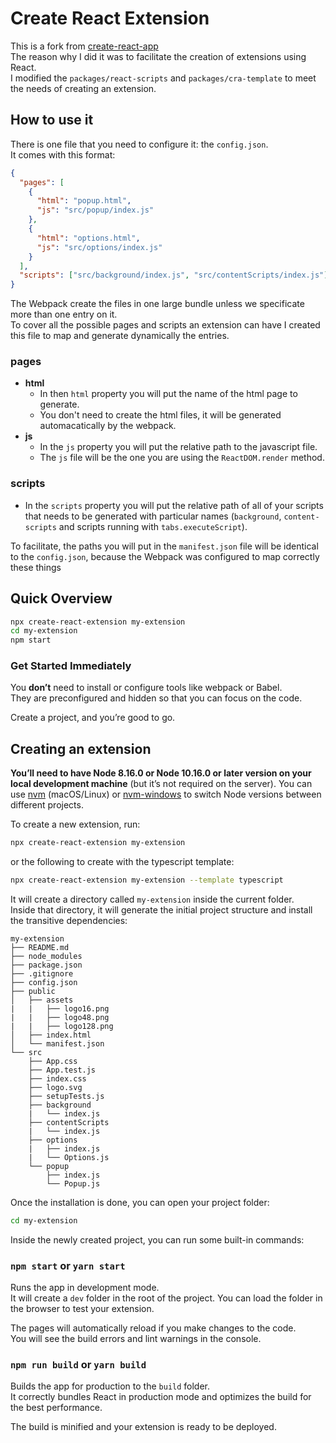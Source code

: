 # Create React Extension

This is a fork from [create-react-app](https://github.com/facebook/create-react-app)<br>
The reason why I did it was to facilitate the creation of extensions using React.<br>
I modified the `packages/react-scripts` and `packages/cra-template` to meet the needs of creating an extension.

## How to use it

There is one file that you need to configure it: the `config.json`.<br>
It comes with this format:<br>

```json
{
  "pages": [
    {
      "html": "popup.html",
      "js": "src/popup/index.js"
    },
    {
      "html": "options.html",
      "js": "src/options/index.js"
    }
  ],
  "scripts": ["src/background/index.js", "src/contentScripts/index.js"]
}
```

The Webpack create the files in one large bundle unless we specificate more than one entry on it.<br>
To cover all the possible pages and scripts an extension can have I created this file to map and generate dynamically the entries.

### pages
 - <b>html</b>
   - In then `html` property you will put the name of the html page to generate.
   - You don't need to create the html files, it will be generated automacatically by the webpack.
 - <b>js</b>
   - In the `js` property you will put the relative path to the javascript file.
   - The `js` file will be the one you are using the `ReactDOM.render` method.<br>

### scripts
 - In the `scripts` property you will put the relative path of all of your scripts that needs to be generated with particular names (`background`, `content-scripts` and scripts running with `tabs.executeScript`).

To facilitate, the paths you will put in the `manifest.json` file will be identical to the `config.json`, because the Webpack was configured to map correctly these things<br>

## Quick Overview

```sh
npx create-react-extension my-extension
cd my-extension
npm start
```

### Get Started Immediately

You **don’t** need to install or configure tools like webpack or Babel.<br>
They are preconfigured and hidden so that you can focus on the code.

Create a project, and you’re good to go.

## Creating an extension

**You’ll need to have Node 8.16.0 or Node 10.16.0 or later version on your local development machine** (but it’s not required on the server). You can use [nvm](https://github.com/creationix/nvm#installation) (macOS/Linux) or [nvm-windows](https://github.com/coreybutler/nvm-windows#node-version-manager-nvm-for-windows) to switch Node versions between different projects.

To create a new extension, run:

```sh
npx create-react-extension my-extension
```

or the following to create with the typescript template:

```sh
npx create-react-extension my-extension --template typescript
```

It will create a directory called `my-extension` inside the current folder.<br>
Inside that directory, it will generate the initial project structure and install the transitive dependencies:

```
my-extension
├── README.md
├── node_modules
├── package.json
├── .gitignore
├── config.json
├── public
│   ├── assets
|   |   ├── logo16.png
|   |   ├── logo48.png
|   |   ├── logo128.png
│   ├── index.html
│   └── manifest.json
└── src
    ├── App.css
    ├── App.test.js
    ├── index.css
    ├── logo.svg
    ├── setupTests.js
    ├── background
    |   └── index.js
    ├── contentScripts
    |   └── index.js
    ├── options
    |   ├── index.js
    |   └── Options.js
    └── popup
        ├── index.js
        └── Popup.js
```

Once the installation is done, you can open your project folder:

```sh
cd my-extension
```

Inside the newly created project, you can run some built-in commands:

### `npm start` or `yarn start`

Runs the app in development mode.<br>
It will create a `dev` folder in the root of the project.
You can load the folder in the browser to test your extension.

The pages will automatically reload if you make changes to the code.<br>
You will see the build errors and lint warnings in the console.

### `npm run build` or `yarn build`

Builds the app for production to the `build` folder.<br>
It correctly bundles React in production mode and optimizes the build for the best performance.

The build is minified and your extension is ready to be deployed.<br>
